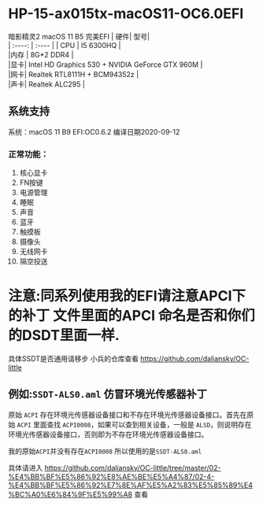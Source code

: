 # HP-15-ax015tx-macOS11-OC6.0EFI
暗影精灵2 macOS 11 B5 完美EFI
| 硬件| 型号|   
| :----: | :---- |
| CPU | I5 6300HQ |    
|内存 | 8G*2 DDR4 |     
|显卡| Intel HD Graphics 530 + NVIDIA GeForce GTX 960M |     
|网卡| Realtek RTL8111H + BCM94352z |     
|声卡| Realtek ALC295  |   
## 系统支持
系统：macOS 11 B9
EFI:OC0.6.2  编译日期2020-09-12
### 正常功能：  
1. 核心显卡
2. FN按键
3. 电源管理
4. 睡眠
5. 声音
6. 蓝牙
7. 触摸板
8. 摄像头
9. 无线网卡
10. 隔空投送  

# 注意:同系列使用我的EFI请注意APCI下的补丁 文件里面的APCI 命名是否和你们的DSDT里面一样.
具体SSDT是否通用请移步 小兵的仓库查看 https://github.com/daliansky/OC-little  
## 例如:`SSDT-ALS0.aml` 仿冒环境光传感器补丁  

原始 `ACPI` 存在环境光传感器设备接口和不存在环境光传感器设备接口。首先在原始 `ACPI` 里面查找 `ACPI0008`，如果可以查到相关设备，一般是 `ALSD`，则说明存在环境光传感器设备接口，否则即为不存在环境光传感器设备接口。  

我的原始`ACPI`并没有存在`ACPI0008` 所以使用的是`SSDT-ALS0.aml`    

具体请进入 https://github.com/daliansky/OC-little/tree/master/02-%E4%BB%BF%E5%86%92%E8%AE%BE%E5%A4%87/02-4-%E4%BB%BF%E5%86%92%E7%8E%AF%E5%A2%83%E5%85%89%E4%BC%A0%E6%84%9F%E5%99%A8 查看     
